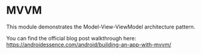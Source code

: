 # MVVM

This module demonstrates the Model-View-ViewModel architecture pattern.

You can find the official blog post walkthrough here: https://androidessence.com/android/building-an-app-with-mvvm/